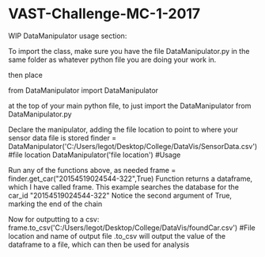 # VAST-Challenge-MC-1-2017


WIP DataManipulator usage section:

To import the class, make sure you have the file DataManipulator.py in the same folder as whatever 
python file you are doing your work in.

then place 

from DataManipulator import DataManipulator 

at the top of your main python file, to just import the DataManipulator from DataManipulator.py

Declare the manipulator, adding the file location to point to where your sensor data file is stored
finder = DataManipulator('C:/Users/legot/Desktop/College/DataVis/SensorData.csv') #file location
DataManipulator('file location') #Usage

Run any of the functions above, as needed
frame = finder.get_car("20154519024544-322",True)
Function returns a dataframe, which I have called frame. This example searches the database for the car_id "20154519024544-322"
Notice the second argument of True, marking the end of the chain

Now for outputting to a csv:
frame.to_csv('C:/Users/legot/Desktop/College/DataVis/foundCar.csv') #File location and name of output file
.to_csv will output the value of the dataframe to a file, which can then be used for analysis

